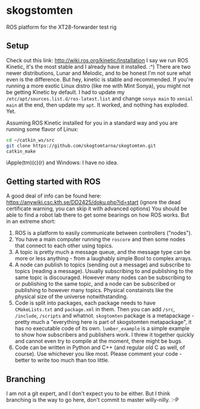 # skogstomten
ROS platform for the XT28-forwarder test rig

## Setup
Check out this link: http://wiki.ros.org/kinetic/Installation
I say we run ROS Kinetic, it's the most stable and I already have it installed. :^) There are two newer distributions, Lunar and Melodic, and to be honest I'm not sure what even is the difference. But hey, kinetic is stable and recommended.
If you're running a more exotic Linux distro (like me with Mint Sonya), you might not be getting Kinetic by default. I had to update my ```/etc/apt/sources.list.d/ros-latest.list``` and change ```sonya main``` to ```xenial main``` at the end, then update my ```apt```. It worked, and nothing has exploded. Yet.

Assuming ROS Kinetic installed for you in a standard way and you are running some flavor of Linux:
```bash
cd ~/catkin_ws/src
git clone https://github.com/skogtomtarna/skogtomten.git
catkin_make
```
iApple(tm)(c)(r) and Windows: I have no idea.

## Getting started with ROS
A good deal of info can be found here: https://anywiki.csc.kth.se/DD2425/doku.php?id=start (ignore the dead certificate warning, you can skip it with advanced options)
You should be able to find a robot lab there to get some bearings on how ROS works. But in an extreme short:
1. ROS is a platform to easily communicate between controllers ("nodes").
2. You have a main computer running the ```roscore``` and then some nodes that connect to each other using topics.
3. A topic is pretty much a message queue, and the message type can be more or less anything - from a laughably simple Bool to complex arrays.
4. A node can publish to topics (sending out a message) and subscribe to topics (reading a message). Usually subscribing to and publishing to the same topic is discouraged. However many nodes can be subscribing to or publishing to the same topic, and a node can be subscribed or publishing to however many topics. Physical constainsts like the physical size of the universe notwithstanding.
5. Code is split into packages, each package needs to have ```CMakeLists.txt``` and ```package.xml``` in them. Then you can add ```/src```, ```/include```, ```/scripts``` and whatnot. ```skogtomten``` package is a metapackage - pretty much a "everything here is part of skogstomten metapackage", it has no executable code of its own. ```lumber_example``` is a simple example to show how subscribers and publishers work. I threw it together quickly and cannot even try to compile at the moment, there might be bugs.
6. Code can be written in Python and C++ (and regular old C as well, of course). Use whichever you like most. Please comment your code - better to write too much than too little.


## Branching
I am not a git expert, and I don't expect you to be either. But I think branching is the way to go here, don't commit to master willy-nilly. :-P
